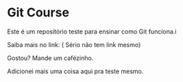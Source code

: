 # Git Course

Este é um repositório teste para ensinar como Git funciona.i

Saiba mais no link: ( Sério não tem link mesmo)

Gostou? Mande um cafézinho.

Adicionei mais uma coisa aqui pra teste mesmo.